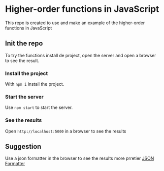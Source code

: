 # Higher-order functions in JavaScript

This repo is created to use and make an example of the higher-order functions in JavaScript

## Init the repo
To try the functions install de project, open the server and open a browser to see the result.

### Install the project
With ``npm i`` install the project.

### Start the server
Use ``npm start`` to start the server.

### See the results
Open ``http://localhost:5000`` in a browser to see the results

## Suggestion
Use a json formatter in the browser to see the results more prretier
[JSON Formatter](https://chrome.google.com/webstore/detail/json-formatter/bcjindcccaagfpapjjmafapmmgkkhgoa)

